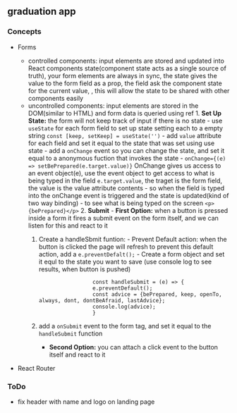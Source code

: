 ## graduation app



### Concepts
- Forms
    - controlled components: input elements are stored and updated into React components state(component state acts as a single source of truth), your form elements are always in sync, the state gives the value to the form field as a prop, the field ask the component state for the current value, , this will allow the state to be shared with other components easily
    - uncontrolled components: input elements are stored in the DOM(similar to HTML) and form data is queried using ref
            1. **Set Up State:** the form will not keep track of input if there is no state
                    - use `useState` for each form field to set up state setting each to a empty string `const [keep, setKeep] = useState('')`
                    - add `value` attribute for each field and set it equal to the state that was set using use state
                    - add a `onChange` event so you can change the state, and set it equal to a anonymous fuction that invokes the state
                        - `onChange={(e) => setBePrepared(e.target.value)}` OnChange gives us access to an event object(e), use the event object to get access to what is being typed in the field `e.target.value`, the traget is the form field, the value is the value attribute contents
                        - so when the field is typed into the onChange event is triggered and the state is updated(kind of two way binding)
                        - to see what is being typed on the screen `<p>{bePrepared}</p>`
            2. **Submit**
                - **First Option:** when a button is pressed inside a form it fires a submit event on the form itself, and we can listen for this and react to it
        1. Create a handleSbmit funtion:
                        - Prevent Default action: when the button is clicked the page will refresh to prevent this default action, add a `e.preventDefalt();`
                        - Create a form object and set it equl to the state you want to save (use console log to see results, when button is pushed)

                                const handleSubmit = (e) => {
                                e.preventDefault();
                                const advice = {bePrepared, keep, openTo, always, dont, dontBeAfraid, lastAdvice};
                                console.log(advice);
                                }



        2. add a `onSubmit` event to the form tag, and set it equal to the `handleSubmit` function
                        
            - **Second Option:** you can attach a click event to the button itself and react to it





- React Router
### ToDo
- fix header with name and logo on landing page